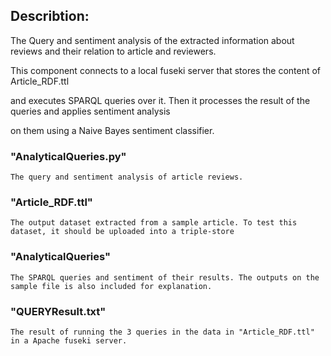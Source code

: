 ## Describtion:


The Query and sentiment analysis of the extracted information about reviews and their relation 
to article and reviewers.

This component connects to a local fuseki server that stores the content of Article_RDF.ttl

and executes SPARQL queries over it. Then it processes the result of the queries and applies sentiment analysis

on them using a Naive Bayes sentiment classifier.


### "AnalyticalQueries.py"
	The query and sentiment analysis of article reviews.

### "Article_RDF.ttl"

	The output dataset extracted from a sample article. To test this dataset, it should be uploaded into a triple-store

### "AnalyticalQueries"

	The SPARQL queries and sentiment of their results. The outputs on the sample file is also included for explanation.

### "QUERYResult.txt"

	The result of running the 3 queries in the data in "Article_RDF.ttl" in a Apache fuseki server. 

	

